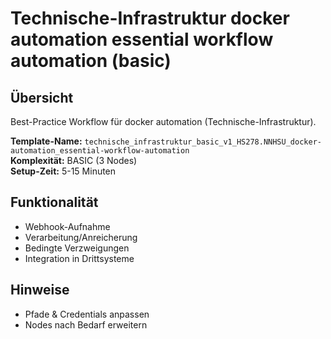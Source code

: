 # Technische-Infrastruktur docker automation essential workflow automation (basic)

## Übersicht

Best-Practice Workflow für docker automation (Technische-Infrastruktur).

**Template-Name:** `technische_infrastruktur_basic_v1_HS278.NNHSU_docker-automation_essential-workflow-automation`  
**Komplexität:** BASIC (3 Nodes)  
**Setup-Zeit:** 5-15 Minuten

## Funktionalität
- Webhook-Aufnahme
- Verarbeitung/Anreicherung
- Bedingte Verzweigungen
- Integration in Drittsysteme

## Hinweise
- Pfade & Credentials anpassen
- Nodes nach Bedarf erweitern
